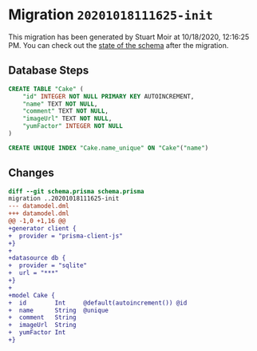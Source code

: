 # Migration `20201018111625-init`

This migration has been generated by Stuart Moir at 10/18/2020, 12:16:25 PM.
You can check out the [state of the schema](./schema.prisma) after the migration.

## Database Steps

```sql
CREATE TABLE "Cake" (
    "id" INTEGER NOT NULL PRIMARY KEY AUTOINCREMENT,
    "name" TEXT NOT NULL,
    "comment" TEXT NOT NULL,
    "imageUrl" TEXT NOT NULL,
    "yumFactor" INTEGER NOT NULL
)

CREATE UNIQUE INDEX "Cake.name_unique" ON "Cake"("name")
```

## Changes

```diff
diff --git schema.prisma schema.prisma
migration ..20201018111625-init
--- datamodel.dml
+++ datamodel.dml
@@ -1,0 +1,16 @@
+generator client {
+  provider = "prisma-client-js"
+}
+
+datasource db {
+  provider = "sqlite"
+  url = "***"
+}
+
+model Cake {
+  id        Int     @default(autoincrement()) @id
+  name      String  @unique
+  comment   String
+  imageUrl  String
+  yumFactor Int
+}
```


